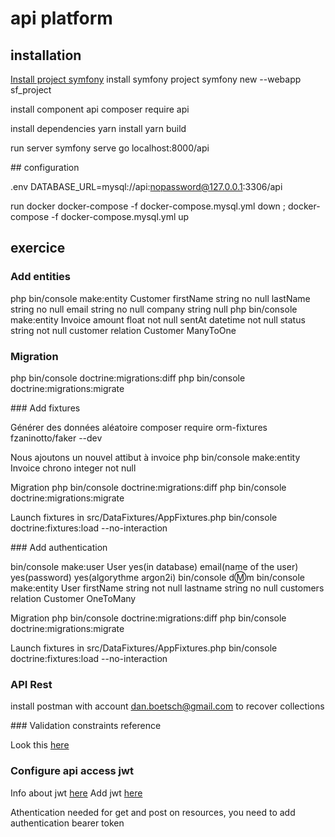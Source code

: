 # api platform

## installation

[Install project symfony](https://stackoverflow.com/questions/25749655/how-do-i-create-a-project-based-on-a-specific-version-of-symfony-using-composer#27766284)
install symfony project
symfony new --webapp sf_project

install component api
composer require api

install dependencies
yarn install
yarn build

run server
symfony serve
go localhost:8000/api

## configuration

.env
DATABASE_URL=mysql://api:nopassword@127.0.0.1:3306/api

run docker
docker-compose -f docker-compose.mysql.yml down ; docker-compose -f docker-compose.mysql.yml up

## exercice

### Add entities
php bin/console make:entity Customer firstName string no null lastName string no null email string no null company string null
php bin/console make:entity Invoice amount float not null sentAt datetime not null status string not null customer relation Customer ManyToOne 

### Migration
php bin/console doctrine:migrations:diff
php bin/console doctrine:migrations:migrate

### Add fixtures

Générer des données aléatoire
composer require orm-fixtures fzaninotto/faker --dev

Nous ajoutons un nouvel attibut à invoice
php bin/console make:entity Invoice chrono integer not null

Migration
php bin/console doctrine:migrations:diff
php bin/console doctrine:migrations:migrate

Launch fixtures in src/DataFixtures/AppFixtures.php
bin/console doctrine:fixtures:load --no-interaction

### Add authentication

bin/console make:user User yes(in database) email(name of the user) yes(password) yes(algorythme argon2i)
bin/console d:m:m
bin/console make:entity User firstName string not null lastname string no null customers relation Customer OneToMany

Migration
php bin/console doctrine:migrations:diff
php bin/console doctrine:migrations:migrate

Launch fixtures in src/DataFixtures/AppFixtures.php
bin/console doctrine:fixtures:load --no-interaction

### API Rest

install postman with account dan.boetsch@gmail.com to recover collections

### Validation constraints reference

Look this [here](https://symfony.com/doc/current/reference/constraints.html#apiplatform)

### Configure api access jwt

Info about jwt [here](https://jwt.io/#apiplatform)
Add jwt [here](https://api-platform.com/docs/core/jwt/#jwt-authentication)

Athentication needed for get and post on resources, you need to add authentication bearer token
